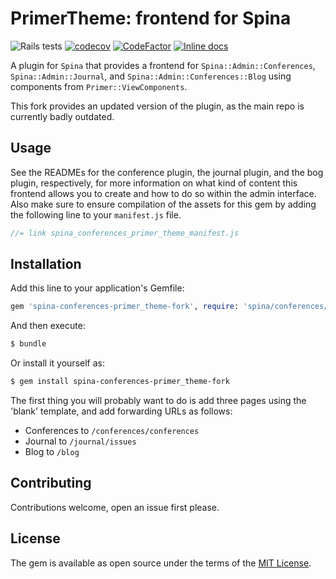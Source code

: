 # PrimerTheme: frontend for Spina

![Rails tests](https://github.com/louis-vs/spina-conferences-primer_theme-fork/workflows/Verify/badge.svg?branch=master&event=push)
[![codecov](https://codecov.io/gh/louis-vs/spina-conferences-primer_theme-fork/branch/master/graph/badge.svg?token=9TZ9QGGLAH)](https://codecov.io/gh/louis-vs/spina-conferences-primer_theme-fork)
[![CodeFactor](https://www.codefactor.io/repository/github/louis-vs/spina-conferences-primer_theme-fork/badge)](https://www.codefactor.io/repository/github/louis-vs/spina-conferences-primer_theme-fork)
[![Inline docs](http://inch-ci.org/github/louis-vs/spina-conferences-primer_theme-fork.svg?branch=master)](http://inch-ci.org/github/louis-vs/spina-conferences-primer_theme-fork)

A plugin for `Spina` that provides a frontend for `Spina::Admin::Conferences`, `Spina::Admin::Journal`, and `Spina::Admin::Conferences::Blog` using components from `Primer::ViewComponents`.

This fork provides an updated version of the plugin, as the main repo is currently badly outdated.

## Usage
See the READMEs for the conference plugin, the journal plugin, and the bog plugin, respectively, for more information on what kind of content this frontend allows you to create and how to do so within the admin interface. Also make sure to ensure compilation of the assets for this gem by adding the following line to your
`manifest.js` file.

```js
//= link spina_conferences_primer_theme_manifest.js
```

## Installation
Add this line to your application's Gemfile:

```ruby
gem 'spina-conferences-primer_theme-fork', require: 'spina/conferences/primer_theme'
```

And then execute:
```bash
$ bundle
```

Or install it yourself as:
```bash
$ gem install spina-conferences-primer_theme-fork
```

The first thing you will probably want to do is add three pages using the 'blank' template, and add
forwarding URLs as follows:
* Conferences to `/conferences/conferences`
* Journal to `/journal/issues`
* Blog to `/blog`

## Contributing
Contributions welcome, open an issue first please.

## License
The gem is available as open source under the terms of the [MIT License](https://opensource.org/licenses/MIT).

